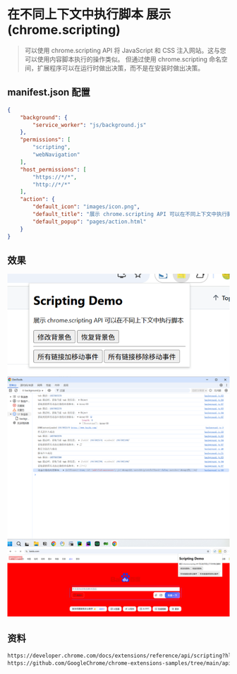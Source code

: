 # 在不同上下文中执行脚本 展示 (chrome.scripting)

> 可以使用 chrome.scripting API 将 JavaScript 和 CSS 注入网站。这与您可以使用内容脚本执行的操作类似。
> 但通过使用 chrome.scripting 命名空间，扩展程序可以在运行时做出决策，而不是在安装时做出决策。

## manifest.json 配置
```json
{
    "background": {
        "service_worker": "js/background.js"
    },
    "permissions": [
        "scripting", 
        "webNavigation"
    ],
    "host_permissions": [
        "https://*/*",
        "http://*/*"
    ],
    "action": {
        "default_icon": "images/icon.png",
        "default_title": "展示 chrome.scripting API 可以在不同上下文中执行脚本",
        "default_popup": "pages/action.html"
    }
}
```

## 效果
![action](./docs/action.png)
![debug](./docs/debug.png)
![effect](./docs/effect.png)


## 资料
```markdown
https://developer.chrome.com/docs/extensions/reference/api/scripting?hl=zh-cn
https://github.com/GoogleChrome/chrome-extensions-samples/tree/main/api-samples/scripting
```